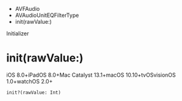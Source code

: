 

- AVFAudio
- AVAudioUnitEQFilterType
-  init(rawValue:) 

Initializer

# init(rawValue:)

iOS 8.0+iPadOS 8.0+Mac Catalyst 13.1+macOS 10.10+tvOSvisionOS 1.0+watchOS 2.0+

``` source
init?(rawValue: Int)
```

